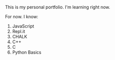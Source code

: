 This is my personal portfolio. I'm learning right now.

For now. I know:

1. JavaScript
1. Repl.it
3. CHALK
1. C++
1. C
2. Python Basics